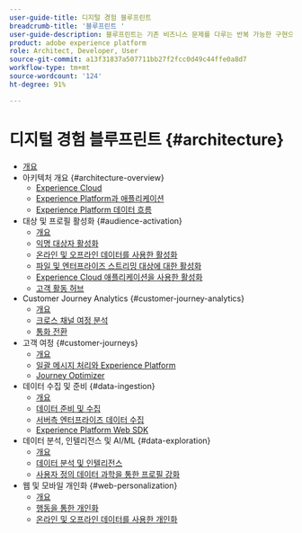 ```yaml
---
user-guide-title: 디지털 경험 블루프린트
breadcrumb-title: '블루프린트 '
user-guide-description: 블루프린트는 기존 비즈니스 문제를 다루는 반복 가능한 구현으로 아키텍처 다이어그램, 기술적 고려 사항 및 관련 설명서 링크 등을 포함하고 있습니다.
product: adobe experience platform
role: Architect, Developer, User
source-git-commit: a13f31837a507711bb27f2fcc0d49c44ffe0a8d7
workflow-type: tm+mt
source-wordcount: '124'
ht-degree: 91%

---
```


# 디지털 경험 블루프린트 {#architecture}

+ [개요](/help/blueprints/overview.md)
+ 아키텍처 개요 {#architecture-overview}
   + [Experience Cloud](/help/blueprints/experience-platform/experience-cloud.md)
   + [Experience Platform과 애플리케이션](/help/blueprints/experience-platform/platform-applications.md)
   + [Experience Platform 데이터 흐름](/help/blueprints/experience-platform/platform-data-flow.md)
+ 대상 및 프로필 활성화 {#audience-activation}
   + [개요](/help/blueprints/audience-activation/overview.md)
   + [익명 대상자 활성화](/help/blueprints/audience-activation/anonymous.md)
   + [온라인 및 오프라인 데이터를 사용한 활성화](/help/blueprints/audience-activation/online-offline.md)
   + [파일 및 엔터프라이즈 스트리밍 대상에 대한 활성화](/help/blueprints/audience-activation/enterprise-destinations.md)
   + [Experience Cloud 애플리케이션을 사용한 활성화](/help/blueprints/audience-activation/platform-and-applications.md)
   + [고객 활동 허브 ](/help/blueprints/audience-activation/customer-activity.md)
+ Customer Journey Analytics {#customer-journey-analytics}
   + [개요](/help/blueprints/customer-journey-analytics/overview.md)
   + [크로스 채널 여정 분석](/help/blueprints/customer-journey-analytics/digital-behavioral-data-consolidation.md)
   + [통화 전환](/help/blueprints/customer-journey-analytics/call-deflect.md)
+ 고객 여정 {#customer-journeys}
   + [개요](/help/blueprints/customer-journeys/overview.md)
   + [일괄 메시지 처리와 Experience Platform](/help/blueprints/customer-journeys/batch-messaging.md)
   + [Journey Optimizer](/help/blueprints/customer-journeys/journey-optimizer.md)
+ 데이터 수집 및 준비 {#data-ingestion}
   + [개요](/help/blueprints/data-ingestion/overview.md)
   + [데이터 준비 및 수집 ](/help/blueprints/data-ingestion/ingestion.md)
   + [서버측 엔터프라이즈 데이터 수집 ](/help/blueprints/data-ingestion/server-side-collection.md)
   + [Experience Platform Web SDK](/help/blueprints/data-ingestion/websdk.md)
+ 데이터 분석, 인텔리전스 및 AI/ML {#data-exploration}
   + [개요](/help/blueprints/data-insights/overview.md)
   + [데이터 분석 및 인텔리전스](/help/blueprints/data-insights/analysis.md)
   + [사용자 정의 데이터 과학을 통한 프로필 강화 ](/help/blueprints/data-insights/data-science.md)
+ 웹 및 모바일 개인화 {#web-personalization}
   + [개요](/help/blueprints/web-personalization/overview.md)
   + [행동을 통한 개인화](/help/blueprints/web-personalization/behavioral.md)
   + [온라인 및 오프라인 데이터를 사용한 개인화](/help/blueprints/web-personalization/online-offline.md)


